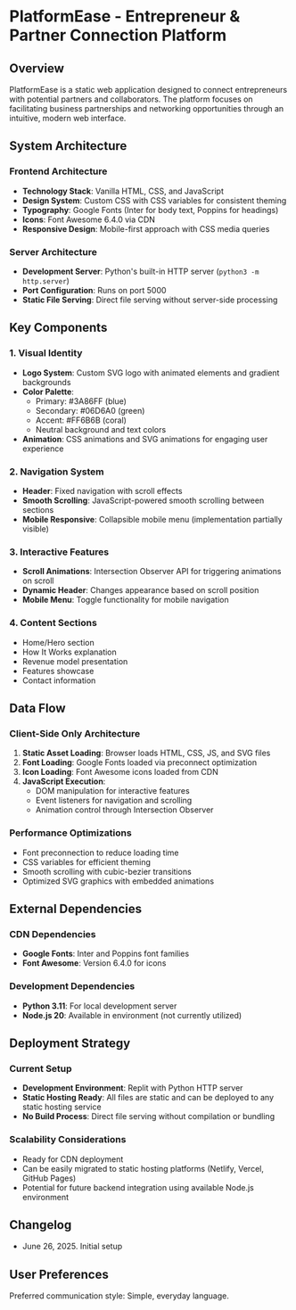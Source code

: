 # PlatformEase - Entrepreneur & Partner Connection Platform

## Overview

PlatformEase is a static web application designed to connect entrepreneurs with potential partners and collaborators. The platform focuses on facilitating business partnerships and networking opportunities through an intuitive, modern web interface.

## System Architecture

### Frontend Architecture
- **Technology Stack**: Vanilla HTML, CSS, and JavaScript
- **Design System**: Custom CSS with CSS variables for consistent theming
- **Typography**: Google Fonts (Inter for body text, Poppins for headings)
- **Icons**: Font Awesome 6.4.0 via CDN
- **Responsive Design**: Mobile-first approach with CSS media queries

### Server Architecture
- **Development Server**: Python's built-in HTTP server (`python3 -m http.server`)
- **Port Configuration**: Runs on port 5000
- **Static File Serving**: Direct file serving without server-side processing

## Key Components

### 1. Visual Identity
- **Logo System**: Custom SVG logo with animated elements and gradient backgrounds
- **Color Palette**: 
  - Primary: #3A86FF (blue)
  - Secondary: #06D6A0 (green)
  - Accent: #FF6B6B (coral)
  - Neutral background and text colors
- **Animation**: CSS animations and SVG animations for engaging user experience

### 2. Navigation System
- **Header**: Fixed navigation with scroll effects
- **Smooth Scrolling**: JavaScript-powered smooth scrolling between sections
- **Mobile Responsive**: Collapsible mobile menu (implementation partially visible)

### 3. Interactive Features
- **Scroll Animations**: Intersection Observer API for triggering animations on scroll
- **Dynamic Header**: Changes appearance based on scroll position
- **Mobile Menu**: Toggle functionality for mobile navigation

### 4. Content Sections
- Home/Hero section
- How It Works explanation
- Revenue model presentation
- Features showcase
- Contact information

## Data Flow

### Client-Side Only Architecture
1. **Static Asset Loading**: Browser loads HTML, CSS, JS, and SVG files
2. **Font Loading**: Google Fonts loaded via preconnect optimization
3. **Icon Loading**: Font Awesome icons loaded from CDN
4. **JavaScript Execution**: 
   - DOM manipulation for interactive features
   - Event listeners for navigation and scrolling
   - Animation control through Intersection Observer

### Performance Optimizations
- Font preconnection to reduce loading time
- CSS variables for efficient theming
- Smooth scrolling with cubic-bezier transitions
- Optimized SVG graphics with embedded animations

## External Dependencies

### CDN Dependencies
- **Google Fonts**: Inter and Poppins font families
- **Font Awesome**: Version 6.4.0 for icons

### Development Dependencies
- **Python 3.11**: For local development server
- **Node.js 20**: Available in environment (not currently utilized)

## Deployment Strategy

### Current Setup
- **Development Environment**: Replit with Python HTTP server
- **Static Hosting Ready**: All files are static and can be deployed to any static hosting service
- **No Build Process**: Direct file serving without compilation or bundling

### Scalability Considerations
- Ready for CDN deployment
- Can be easily migrated to static hosting platforms (Netlify, Vercel, GitHub Pages)
- Potential for future backend integration using available Node.js environment

## Changelog

- June 26, 2025. Initial setup

## User Preferences

Preferred communication style: Simple, everyday language.